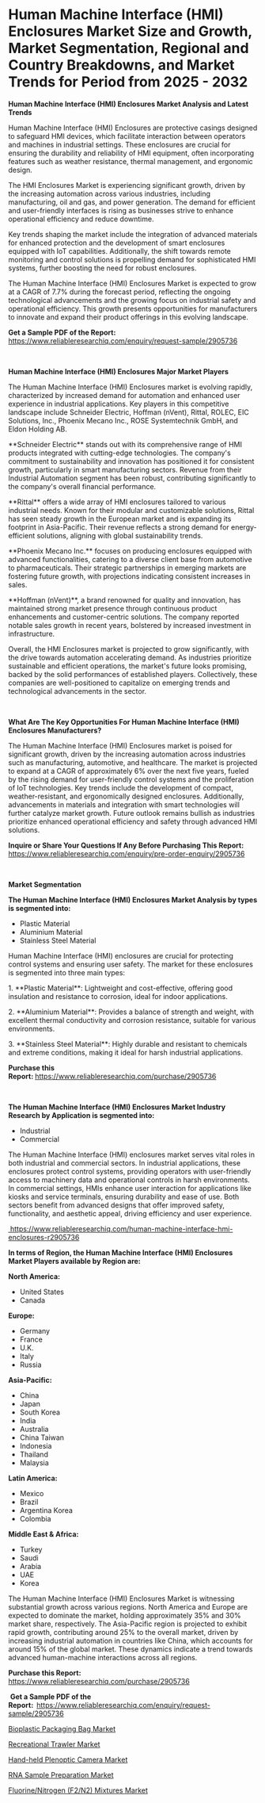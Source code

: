 <p><h1>Human Machine Interface (HMI) Enclosures Market Size and Growth, Market Segmentation, Regional and Country Breakdowns, and Market Trends for Period from 2025 -  2032</h1></p><p><strong>Human Machine Interface (HMI) Enclosures Market Analysis and Latest Trends</strong></p>
<p><p>Human Machine Interface (HMI) Enclosures are protective casings designed to safeguard HMI devices, which facilitate interaction between operators and machines in industrial settings. These enclosures are crucial for ensuring the durability and reliability of HMI equipment, often incorporating features such as weather resistance, thermal management, and ergonomic design.</p><p>The HMI Enclosures Market is experiencing significant growth, driven by the increasing automation across various industries, including manufacturing, oil and gas, and power generation. The demand for efficient and user-friendly interfaces is rising as businesses strive to enhance operational efficiency and reduce downtime.</p><p>Key trends shaping the market include the integration of advanced materials for enhanced protection and the development of smart enclosures equipped with IoT capabilities. Additionally, the shift towards remote monitoring and control solutions is propelling demand for sophisticated HMI systems, further boosting the need for robust enclosures.</p><p>The Human Machine Interface (HMI) Enclosures Market is expected to grow at a CAGR of 7.7% during the forecast period, reflecting the ongoing technological advancements and the growing focus on industrial safety and operational efficiency. This growth presents opportunities for manufacturers to innovate and expand their product offerings in this evolving landscape.</p></p>
<p><strong>Get a Sample PDF of the Report:&nbsp;</strong> <a href="https://www.reliableresearchiq.com/enquiry/request-sample/2905736?utm_campaign=1842&utm_medium=2&utm_source=Github&utm_content=ia&utm_term=12032025&utm_id=human-machine-interface-hmi-enclosures">https://www.reliableresearchiq.com/enquiry/request-sample/2905736</a></p>
<p>&nbsp;</p>
<p><strong>Human Machine Interface (HMI) Enclosures Major Market Players</strong></p>
<p><p>The Human Machine Interface (HMI) Enclosures market is evolving rapidly, characterized by increased demand for automation and enhanced user experience in industrial applications. Key players in this competitive landscape include Schneider Electric, Hoffman (nVent), Rittal, ROLEC, EIC Solutions, Inc., Phoenix Mecano Inc., ROSE Systemtechnik GmbH, and Eldon Holding AB.</p><p>**Schneider Electric** stands out with its comprehensive range of HMI products integrated with cutting-edge technologies. The company's commitment to sustainability and innovation has positioned it for consistent growth, particularly in smart manufacturing sectors. Revenue from their Industrial Automation segment has been robust, contributing significantly to the company's overall financial performance.</p><p>**Rittal** offers a wide array of HMI enclosures tailored to various industrial needs. Known for their modular and customizable solutions, Rittal has seen steady growth in the European market and is expanding its footprint in Asia-Pacific. Their revenue reflects a strong demand for energy-efficient solutions, aligning with global sustainability trends.</p><p>**Phoenix Mecano Inc.** focuses on producing enclosures equipped with advanced functionalities, catering to a diverse client base from automotive to pharmaceuticals. Their strategic partnerships in emerging markets are fostering future growth, with projections indicating consistent increases in sales.</p><p>**Hoffman (nVent)**, a brand renowned for quality and innovation, has maintained strong market presence through continuous product enhancements and customer-centric solutions. The company reported notable sales growth in recent years, bolstered by increased investment in infrastructure.</p><p>Overall, the HMI Enclosures market is projected to grow significantly, with the drive towards automation accelerating demand. As industries prioritize sustainable and efficient operations, the market's future looks promising, backed by the solid performances of established players. Collectively, these companies are well-positioned to capitalize on emerging trends and technological advancements in the sector.</p></p>
<p>&nbsp;</p>
<p><strong>What Are The Key Opportunities For Human Machine Interface (HMI) Enclosures Manufacturers?</strong></p>
<p><p>The Human Machine Interface (HMI) Enclosures market is poised for significant growth, driven by the increasing automation across industries such as manufacturing, automotive, and healthcare. The market is projected to expand at a CAGR of approximately 6% over the next five years, fueled by the rising demand for user-friendly control systems and the proliferation of IoT technologies. Key trends include the development of compact, weather-resistant, and ergonomically designed enclosures. Additionally, advancements in materials and integration with smart technologies will further catalyze market growth. Future outlook remains bullish as industries prioritize enhanced operational efficiency and safety through advanced HMI solutions.</p></p>
<p><strong>Inquire or Share Your Questions If Any Before Purchasing This Report:</strong> <a href="https://www.reliableresearchiq.com/enquiry/pre-order-enquiry/2905736?utm_campaign=1842&utm_medium=2&utm_source=Github&utm_content=ia&utm_term=12032025&utm_id=human-machine-interface-hmi-enclosures">https://www.reliableresearchiq.com/enquiry/pre-order-enquiry/2905736</a></p>
<p>&nbsp;</p>
<p><strong>Market Segmentation</strong></p>
<p><strong>The Human Machine Interface (HMI) Enclosures Market Analysis by types is segmented into:</strong></p>
<p><ul><li>Plastic Material</li><li>Aluminium Material</li><li>Stainless Steel Material</li></ul></p>
<p><p>Human Machine Interface (HMI) enclosures are crucial for protecting control systems and ensuring user safety. The market for these enclosures is segmented into three main types: </p><p>1. **Plastic Material**: Lightweight and cost-effective, offering good insulation and resistance to corrosion, ideal for indoor applications.</p><p>2. **Aluminium Material**: Provides a balance of strength and weight, with excellent thermal conductivity and corrosion resistance, suitable for various environments.</p><p>3. **Stainless Steel Material**: Highly durable and resistant to chemicals and extreme conditions, making it ideal for harsh industrial applications.</p></p>
<p><strong>Purchase this Report:&nbsp;</strong><a href="https://www.reliableresearchiq.com/purchase/2905736?utm_campaign=1842&utm_medium=2&utm_source=Github&utm_content=ia&utm_term=12032025&utm_id=human-machine-interface-hmi-enclosures">https://www.reliableresearchiq.com/purchase/2905736</a></p>
<p>&nbsp;</p>
<p><strong>The Human Machine Interface (HMI) Enclosures Market Industry Research by Application is segmented into:</strong></p>
<p><ul><li>Industrial</li><li>Commercial</li></ul></p>
<p><p>The Human Machine Interface (HMI) enclosures market serves vital roles in both industrial and commercial sectors. In industrial applications, these enclosures protect control systems, providing operators with user-friendly access to machinery data and operational controls in harsh environments. In commercial settings, HMIs enhance user interaction for applications like kiosks and service terminals, ensuring durability and ease of use. Both sectors benefit from advanced designs that offer improved safety, functionality, and aesthetic appeal, driving efficiency and user experience.</p></p>
<p><a href="https://www.reliableresearchiq.com/human-machine-interface-hmi-enclosures-r2905736?utm_campaign=1842&utm_medium=2&utm_source=Github&utm_content=ia&utm_term=12032025&utm_id=human-machine-interface-hmi-enclosures">&nbsp;https://www.reliableresearchiq.com/human-machine-interface-hmi-enclosures-r2905736</a></p>
<p><strong>In terms of Region, the Human Machine Interface (HMI) Enclosures Market Players available by Region are:</strong></p>
<p>
    <p> <strong> North America: </strong>
        <ul>
            <li>United States</li>
            <li>Canada</li>
        </ul>
        </p> 
    <p> <strong> Europe: </strong>
        <ul>
            <li>Germany</li>
            <li>France</li>
            <li>U.K.</li>
            <li>Italy</li>
            <li>Russia</li>
        </ul>
        </p> 
    <p> <strong> Asia-Pacific: </strong>
        <ul>
            <li>China</li>
            <li>Japan</li>
            <li>South Korea</li>
            <li>India</li>
            <li>Australia</li>
            <li>China Taiwan</li>
            <li>Indonesia</li>
            <li>Thailand</li>
            <li>Malaysia</li>
        </ul>
        </p> 
    <p> <strong> Latin America: </strong>
        <ul>
            <li>Mexico</li>
            <li>Brazil</li>
            <li>Argentina Korea</li>
            <li>Colombia</li>
        </ul>
        </p> 
    <p> <strong> Middle East & Africa: </strong>
        <ul>
            <li>Turkey</li>
            <li>Saudi</li>
            <li>Arabia</li>
            <li>UAE</li>
            <li>Korea</li>
        </ul>
    </p>
    </p>
<p><p>The Human Machine Interface (HMI) Enclosures Market is witnessing substantial growth across various regions. North America and Europe are expected to dominate the market, holding approximately 35% and 30% market share, respectively. The Asia-Pacific region is projected to exhibit rapid growth, contributing around 25% to the overall market, driven by increasing industrial automation in countries like China, which accounts for around 15% of the global market. These dynamics indicate a trend towards advanced human-machine interactions across all regions.</p></p>
<p><strong>Purchase this Report: </strong><a href="https://www.reliableresearchiq.com/purchase/2905736?utm_campaign=1842&utm_medium=2&utm_source=Github&utm_content=ia&utm_term=12032025&utm_id=human-machine-interface-hmi-enclosures">https://www.reliableresearchiq.com/purchase/2905736</a></p>
<p>&nbsp;<strong>Get a Sample PDF of the Report:&nbsp;&nbsp;</strong><a href="https://www.reliableresearchiq.com/enquiry/request-sample/2905736?utm_campaign=1842&utm_medium=2&utm_source=Github&utm_content=ia&utm_term=12032025&utm_id=human-machine-interface-hmi-enclosures">https://www.reliableresearchiq.com/enquiry/request-sample/2905736</a></p>
<p><strong></strong></p>
<p><p><a href="https://github.com/petbigbeepjn/Market-Research-Report-List-1/blob/main/bioplastic-packaging-bag-market.md?utm_campaign=1842&utm_medium=2&utm_source=Github&utm_content=ia&utm_term=12032025&utm_id=human-machine-interface-hmi-enclosures">Bioplastic Packaging Bag Market</a></p><p><a href="https://github.com/luckyshygirl/Market-Research-Report-List-7/blob/main/recreational-trawler-market.md?utm_campaign=1842&utm_medium=2&utm_source=Github&utm_content=ia&utm_term=12032025&utm_id=human-machine-interface-hmi-enclosures">Recreational Trawler Market</a></p><p><a href="https://github.com/zalubakoraka/Market-Research-Report-List-1/blob/main/hand-held-plenoptic-camera-market.md?utm_campaign=1842&utm_medium=2&utm_source=Github&utm_content=ia&utm_term=12032025&utm_id=human-machine-interface-hmi-enclosures">Hand-held Plenoptic Camera Market</a></p><p><a href="https://github.com/vimar16th/Market-Research-Report-List-7/blob/main/rna-sample-preparation-market.md?utm_campaign=1842&utm_medium=2&utm_source=Github&utm_content=ia&utm_term=12032025&utm_id=human-machine-interface-hmi-enclosures">RNA Sample Preparation Market</a></p><p><a href="https://github.com/dmitriyvo6rog/Market-Research-Report-List-1/blob/main/fluorinenitrogen-f2n2-mixtures-market.md?utm_campaign=1842&utm_medium=2&utm_source=Github&utm_content=ia&utm_term=12032025&utm_id=human-machine-interface-hmi-enclosures">Fluorine/Nitrogen (F2/N2) Mixtures Market</a></p></p>